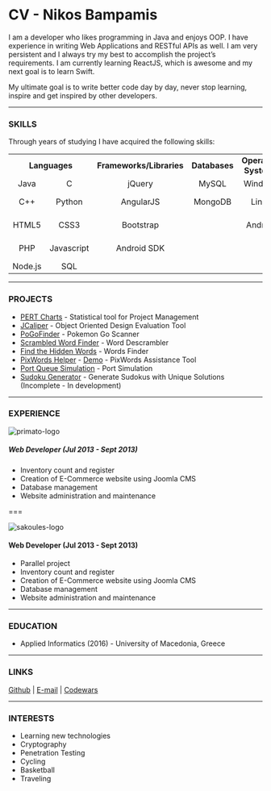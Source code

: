 # CV - Nikos Bampamis

I am a developer who likes programming in Java and enjoys OOP. I have experience in writing Web Applications and RESTful APIs as well. I am very persistent and I always try my best to accomplish the project’s requirements. I am currently learning ReactJS, which is awesome and my next goal is to learn Swift.

My ultimate goal is to write better code day by day, never stop learning, inspire and get inspired by other developers.

---

### SKILLS

Through years of studying I have acquired the following skills:


<table>
  <tr align="center">
  <td colspan="2"><b> Languages </b></td>
    <td><b> Frameworks/Libraries </b></td>
    <td><b> Databases </b></td>
    <td><b> Operating Systems </b></td>
    <td><b> Tools/Other </b></td>
  </tr>
  <tr align="center">
    <td> Java </td>
    <td> C </td>
    <td> jQuery </td>
    <td> MySQL </td>
    <td> Windows </td>
    <td> Git </td>
  </tr>
  <tr align="center">
    <td> C++ </td>
    <td> Python </td>
    <td> AngularJS </td>
    <td> MongoDB </td>
    <td> Linux </td>
    <td> x86 Assembly </td>
  </tr>
  <tr align="center">
    <td> HTML5 </td>
    <td> CSS3 </td>
    <td> Bootstrap </td>
    <td>  </td>
    <td> Android </td>
    <td> Design Patterns </td>
  </tr>
  <tr align="center">
    <td> PHP </td>
    <td> Javascript </td>
    <td> Android SDK </td>
    <td>  </td>
    <td>  </td>
    <td> RESTful APIs </td>
  </tr>
  <tr align="center">
    <td> Node.js </td>
    <td> SQL </td>
    <td>  </td>
    <td>  </td>
    <td>  </td>
    <td> CMS </td>
  </tr>
</table>

---

### PROJECTS

* [PERT Charts](https://github.com/nikbam/PertCharts) - Statistical tool for Project Management
* [JCaliper](https://github.com/nikbam/JCaliper) - Object Oriented Design Evaluation Tool
* [PoGoFinder](https://github.com/nikbam/PoGoFinder) - Pokemon Go Scanner
* [Scrambled Word Finder](https://github.com/nikbam/ScrambledWord) - Word Descrambler
* [Find the Hidden Words](https://github.com/nikbam/FindHiddenWords) - Words Finder
* [PixWords Helper](https://github.com/nikbam/PixWordsHelper) - [Demo](https://nikbam.github.io/PixWordsHelper) - PixWords Assistance Tool
* [Port Queue Simulation](https://github.com/nikbam/PortSimulation) - Port Simulation
* [Sudoku Generator](https://github.com/nikbam/SudokuGenerator) - Generate Sudokus with Unique Solutions (Incomplete - In development)

---

### EXPERIENCE

![primato-logo](https://cloud.githubusercontent.com/assets/22759513/19332642/eb798a46-90f6-11e6-8bb6-dd66e7706d18.png)

##### Web Developer (Jul 2013 - Sept 2013)

* Inventory count and register
* Creation of E-Commerce website using Joomla CMS
* Database management
* Website administration and maintenance

===

![sakoules-logo](https://cloud.githubusercontent.com/assets/22759513/19332643/eb7c43c6-90f6-11e6-81d5-94d2f60b1241.png)

#### Web Developer (Jul 2013 - Sept 2013)

* Parallel project
* Inventory count and register
* Creation of E-Commerce website using Joomla CMS
* Database management
* Website administration and maintenance

---

### EDUCATION

* Applied Informatics (2016) - University of Macedonia, Greece

---

### LINKS

[Github](https://github.com/nikbam) | [E-mail](mailto:nikbam@hotmail.com) | [Codewars](https://www.codewars.com/users/paidaki)

---

### INTERESTS

* Learning new technologies
* Cryptography
* Penetration Testing
* Cycling
* Basketball
* Traveling
